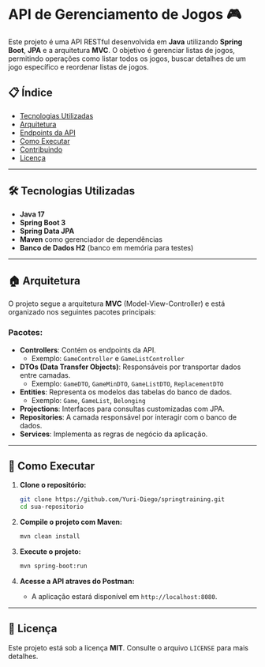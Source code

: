 # API de Gerenciamento de Jogos 🎮

Este projeto é uma API RESTful desenvolvida em **Java** utilizando **Spring Boot**, **JPA** e a arquitetura **MVC**. O objetivo é gerenciar listas de jogos, permitindo operações como listar todos os jogos, buscar detalhes de um jogo específico e reordenar listas de jogos.

## 📋 Índice
- [Tecnologias Utilizadas](#-tecnologias-utilizadas)
- [Arquitetura](#-arquitetura)
- [Endpoints da API](#-endpoints-da-api)
- [Como Executar](#-como-executar)
- [Contribuindo](#-contribuindo)
- [Licença](#-licença)

---

## 🛠 Tecnologias Utilizadas
- **Java 17**
- **Spring Boot 3**
- **Spring Data JPA**
- **Maven** como gerenciador de dependências
- **Banco de Dados H2** (banco em memória para testes)

---

## 🏠 Arquitetura
O projeto segue a arquitetura **MVC** (Model-View-Controller) e está organizado nos seguintes pacotes principais:

### Pacotes:
- **Controllers**: Contém os endpoints da API.
    - Exemplo: `GameController` e `GameListController`
- **DTOs (Data Transfer Objects)**: Responsáveis por transportar dados entre camadas.
    - Exemplo: `GameDTO`, `GameMinDTO`, `GameListDTO`, `ReplacementDTO`
- **Entities**: Representa os modelos das tabelas do banco de dados.
    - Exemplo: `Game`, `GameList`, `Belonging`
- **Projections**: Interfaces para consultas customizadas com JPA.
- **Repositories**: A camada responsável por interagir com o banco de dados.
- **Services**: Implementa as regras de negócio da aplicação.

---

## 🚀 Como Executar
1. **Clone o repositório:**
   ```bash
   git clone https://github.com/Yuri-Diego/springtraining.git
   cd sua-repositorio
   ```

2. **Compile o projeto com Maven:**
   ```bash
   mvn clean install
   ```

3. **Execute o projeto:**
   ```bash
   mvn spring-boot:run
   ```

4. **Acesse a API atraves do Postman:**
   - A aplicação estará disponível em `http://localhost:8080`.

---

## 📜 Licença
Este projeto está sob a licença **MIT**. Consulte o arquivo `LICENSE` para mais detalhes.

